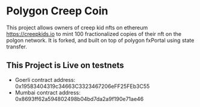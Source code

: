 # Polygon Creep Coin

This project allows owners of creep kid nfts on ethereum https://creepkids.io to mint 100 fractionalized copies of their nft on the polgon network. It is forked, and built on top of polygon fxPortal using state transfer. 

## This Project is Live on testnets
* Goerli contract address: 0x19583404319c34663C3323467206eFF25FEb3C55
* Mumbai contract address: 0x8693ff62a594802498b04bd7da2a9f190e71ae46
